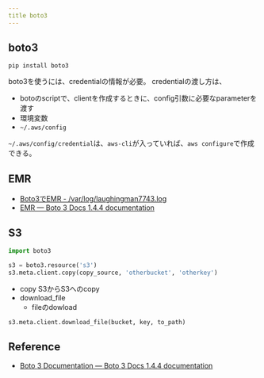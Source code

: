 ```yaml
---
title boto3
---
```


## boto3

```
pip install boto3
```

boto3を使うには、credentialの情報が必要。
credentialの渡し方は、

* botoのscriptで、clientを作成するときに、config引数に必要なparameterを渡す
* 環境変数
* `~/.aws/config`

`~/.aws/config/credential`は、`aws-cli`が入っていれば、`aws configure`で作成できる。


## EMR
* [Boto3でEMR - /var/log/laughingman7743.log](http://laughingman7743.hatenablog.com/entry/2016/02/11/185319)
* [EMR — Boto 3 Docs 1.4.4 documentation](https://boto3.readthedocs.io/en/latest/reference/services/emr.html)

## S3

```python
import boto3

s3 = boto3.resource('s3')
s3.meta.client.copy(copy_source, 'otherbucket', 'otherkey')
```

* copy
    S3からS3へのcopy
* download_file
    * fileのdowload

```python
s3.meta.client.download_file(bucket, key, to_path)
```




## Reference
* [Boto 3 Documentation — Boto 3 Docs 1.4.4 documentation](https://boto3.readthedocs.io/en/latest/)
